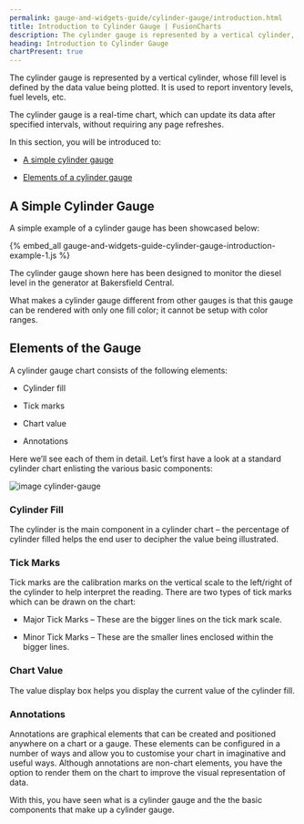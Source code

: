 ```yaml
---
permalink: gauge-and-widgets-guide/cylinder-gauge/introduction.html
title: Introduction to Cylinder Gauge | FusionCharts
description: The cylinder gauge is represented by a vertical cylinder, whose fill level is defined by the data value being plotted.
heading: Introduction to Cylinder Gauge
chartPresent: true
---
```


The cylinder gauge is represented by a vertical cylinder, whose fill level is defined by the data value being plotted. It is used to report inventory levels, fuel levels, etc.

The cylinder gauge is a real-time chart, which can update its data after specified intervals, without requiring any page refreshes.

In this section, you will be introduced to:

* <a href="/gauge-and-widgets-guide/cylinder-gauge/introduction.html#a-simple-cylinder-gauge">A simple cylinder gauge</a>

* <a href="/gauge-and-widgets-guide/cylinder-gauge/introduction.html#elements-of-the-gauge">Elements of a cylinder gauge</a>

## A Simple Cylinder Gauge

A simple example of a cylinder gauge has been showcased below:

{% embed_all gauge-and-widgets-guide-cylinder-gauge-introduction-example-1.js %}

The cylinder gauge shown here has been designed to monitor the diesel level in the generator at Bakersfield Central.

What makes a cylinder gauge different from other gauges is that this gauge can be rendered with only one fill color; it cannot be setup with color ranges.

## Elements of the Gauge

A cylinder gauge chart consists of the following elements:

* Cylinder fill

* Tick marks

* Chart value

* Annotations

Here we’ll see each of them in detail. Let’s first have a look at a standard cylinder chart enlisting the various basic components:

![image cylinder-gauge](/assets/images/cylinder-gauge-introduction-1.jpg)

### Cylinder Fill

The cylinder is the main component in a cylinder chart – the percentage of cylinder filled helps the end user to decipher the value being illustrated.

### Tick Marks

Tick marks are the calibration marks on the vertical scale to the left/right of the cylinder to help interpret the reading. There are two types of tick marks which can be drawn on the chart:

* Major Tick Marks – These are the bigger lines on the tick mark scale.

* Minor Tick Marks – These are the smaller lines enclosed within the bigger lines.

### Chart Value

The value display box helps you display the current value of the cylinder fill.

### Annotations

Annotations are graphical elements that can be created and positioned anywhere on a chart or a gauge. These elements can be configured in a number of ways and allow you to customise your chart in imaginative and useful ways. Although annotations are non-chart elements, you have the option to render them on the chart to improve the visual representation of data.

With this, you have seen what is a cylinder gauge and the the basic components that make up a cylinder gauge.
